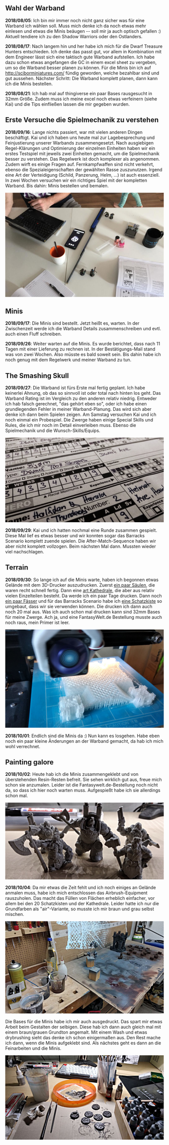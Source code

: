## Wahl der Warband

**2018/08/05**: Ich bin mir immer noch nicht ganz sicher was für eine Warband ich
wählen soll. Muss mich denke ich da noch etwas mehr einlesen und etwas die
Minis beäugen -- soll mir ja auch optisch gefallen :) Aktuell tendiere ich zu
den Shadow Warriors oder den Ostlanders.

**2018/08/17**: Nach langem hin und her habe ich mich für die Dwarf Treasure Hunters
entschieden. Ich denke das passt gut, vor allem in Kombination mit dem Engineer
lässt sich eine taktisch gute Warband aufstellen. Ich habe dazu schon etwas
angefangen die GC in einem excel sheet zu vergeben, um so die Warband besser
planen zu können. Für die Minis bin ich auf http://sciborminiatures.com/ fündig
geworden, welche bezahlbar sind und gut aussehen. Nächster Schritt: Die Warband
komplett planen, dann kann ich die Minis bestellen.

**2018/08/21**: Ich hab mal auf thingiverse ein paar Bases rausgesucht in 32mm
Größe. Zudem muss ich meine excel noch etwas verfeinern (siehe Kai) und die
Tips einfließen lassen die mir gegeben wurden.

## Erste Versuche die Spielmechanik zu verstehen

**2018/09/16**: Lange nichts passiert, war mit vielen anderen Dingen beschäftigt.
Kai und ich haben uns heute mal zur Lagebesprechung und Feinjustierung
unserer Warbands zusammengesetzt. Nach ausgiebigen Regel-Klärungen und
Optimierung der einzelnen Einheiten haben wir ein erstes Testspiel mit jeweils
zwei Einheiten gemacht, um die Spielmechanik besser zu verstehen. Das Regelwerk
ist doch komplexer als angenommen. Zudem wirft es einige Fragen auf.
Fernkampfwaffen sind nicht verkehrt, ebenso die Spezialeigenschaften der
gewählten Rasse zuszunutzen. Irgend eine Art der Verteidigung (Schild,
Panzerung, Helm, ...) ist auch essenziell. In zwei Wochen versuchen wir ein
richtiges Spiel mit der kompletten Warband. Bis dahin: Minis bestellen und
bemalen.

![big confusion](diary-20180916-1.jpg)

## Minis

**2018/09/17**: Die Minis sind bestellt. Jetzt heißt es, warten. In der
Zwischenzeit werde ich die Warband Details zusammenschreiben und evtl.
auch einen Fluff schreiben.

**2018/09/26**: Weiter warten auf die Minis. Es wurde berichtet, dass nach 11 Tagen
mit einer Lieferung zu rechnen ist. In der Bestätigungs-Mail stand was von
zwei Wochen. Also müsste es bald soweit sein. Bis dahin habe ich noch genug
mit dem Regelwerk und meiner Warband zu tun.

## The Smashing Skull

**2018/09/27**: Die Warband ist fürs Erste mal fertig geplant. Ich habe keinerlei
Ahnung, ob das so sinnvoll ist oder total nach hinten los geht. Das Warband
Rating ist im Vergleich zu den anderen relativ niedrig. Entweder ich hab falsch
gerechnet, "das gehört eben so", oder ich habe einen grundlegenden Fehler
in meiner Warband-Planung. Das wird sich aber denke ich dann beim Spielen zeigen.
Am Samstag versuchen Kai und ich noch einmal ein Probespiel. Die Zwerge haben
einige Special Skills und Rules, die ich mir noch im Detail einverleiben
muss. Ebenso die Spielmechanik und die Wunsch-Skills/Equips.

![paperwork](diary-20180927-1.jpg)

**2018/09/29**: Kai und ich hatten nochmal eine Runde zusammen gespielt. Diese
Mal lief es etwas besser und wir konnten sogar das Barracks Scenario komplett
zuende spielen. Die After-Match-Sequence haben wir aber nicht komplett vollzogen.
Beim nächsten Mal dann. Mussten wieder viel nachschlagen.

## Terrain

**2018/09/30**: So lange ich auf die Minis warte, haben ich begonnen etwas
Gelände mit dem 3D-Drucker auszudrucken. Zuerst [ein paar Säulen](https://www.thingiverse.com/thing:3001036),
die waren recht schnell fertig. Dann eine [art Kathedrale](https://www.thingiverse.com/thing:1875150),
die aber aus relativ vielen Einzelteilen besteht. Da werde ich ein paar Tage
drucken. Dann noch [ein paar Fässer](https://www.thingiverse.com/thing:32016) und
für das Barracks Scenario habe ich [eine Schatzkiste](https://www.thingiverse.com/thing:3131013) so
umgebaut, dass wir sie verwenden können. Die drucken ich dann auch noch 20 mal
aus. Was ich auch schon mal drucken kann sind 32mm Bases für meine Zwerge. Ach
ja, und eine FantasyWelt.de Bestellung musste auch noch raus, mein Primer ist
leer.

![a lot of plastic](diary-20180930-1.jpg)

**2018/10/01**: Endlich sind die Minis da :) Nun kann es losgehen. Habe eben
noch ein paar kleine Änderungen an der Warband gemacht, da hab ich mich wohl
verrechnet.

## Painting galore

**2018/10/02**: Heute hab ich die Minis zusammengeklebt und von überstehenden
Resin-Resten befreit. Sie sehen wirklich gut aus, freue mich schon sie
anzumalen. Leider ist die Fantasywelt.de-Bestellung noch nicht da, so dass ich
hier noch warten muss. Aufgespießt habe ich sie allerdings schon mal.

![the gang](diary-20181002-1.jpg)

**2018/10/04**: Da mir etwas die Zeit fehlt und ich noch einiges an Gelände
anmalen muss, habe ich mich entschlossen das Airbrush-Equipment rauszuholen. Das
macht das Füllen von Flächen erheblich einfacher, vor allem bei den 20
Schatzkisten und der Kathedrale. Leider hatte ich nur die Grundfarben als
"air"-Variante, so musste ich mir braun und grau selbst mischen.

![you have to go big](diary-20181004-2.jpg)

Die Bases für die Minis habe ich mir auch ausgedruckt. Das spart mir etwas
Arbeit beim Gestalten der selbigen. Diese hab ich dann auch gleich mal mit einem
braun/grauen Grundton angemalt. Mit einem Wash und etwas drybrushing sieht das
denke ich schon einigermaßen aus. Den Rest mache ich dann, wenn die Minis
aufgeklebt sind. Als nächstes geht es dann an die Feinarbeiten und die Minis.

![painting bases](diary-20181004-1.jpg)


